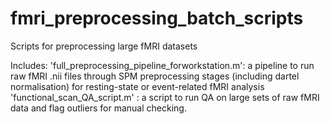 # fmri_preprocessing_batch_scripts
Scripts for preprocessing large fMRI datasets

Includes:
'full_preprocessing_pipeline_forworkstation.m': a pipeline to run raw fMRI .nii files through SPM preprocessing stages (including dartel normalisation) for resting-state or event-related fMRI analysis
'functional_scan_QA_script.m' : a script to run QA on large sets of raw fMRI data and flag outliers for manual checking.
